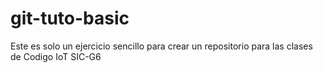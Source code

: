 # git-tuto-basic
Este es solo un ejercicio sencillo para crear un repositorio para las clases de Codigo IoT SIC-G6
